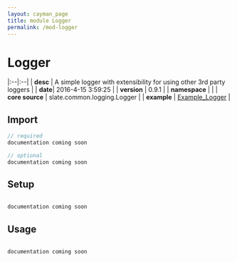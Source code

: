 ```yaml
---
layout: cayman_page
title: module Logger
permalink: /mod-logger
---
```


# Logger

|:--|:--|
| **desc** | A simple logger with extensibility for using other 3rd party loggers | 
| **date**| 2016-4-15 3:59:25 |
| **version** | 0.9.1  |
| **namespace** |   |
| **core source** | slate.common.logging.Logger  |
| **example** | [Example_Logger](https://github.com/kishorereddy/blend-server/blob/master/src/apps/scala/slate-examples/src/main/scala/slate/examples/Example_Logger.scala) |

## Import
```scala 
// required 
documentation coming soon

// optional 
documentation coming soon

```

## Setup
```scala

documentation coming soon

```

## Usage
```scala

documentation coming soon

```

